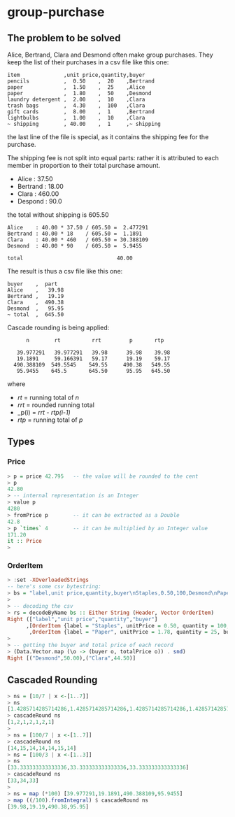 # group-purchase
## The problem to be solved

Alice, Bertrand, Clara and Desmond often make group purchases. They keep the list of their purchases in a csv file like this one:

```
item              ,unit price,quantity,buyer
pencils           ,  0.50    ,  20    ,Bertrand
paper             ,  1.50    ,  25    ,Alice
paper             ,  1.80    ,  50    ,Desmond
laundry detergent ,  2.00    ,  10    ,Clara
trash bags        ,  4.30    ,  100   ,Clara
gift cards        ,  8.00    ,  1     ,Bertrand
lightbulbs        ,  1.00    ,  10    ,Clara
~ shipping        , 40.00    ,  1     ,~ shipping
```

the last line of the file is special, as it contains the shipping fee for the purchase.

The shipping fee is not split into equal parts: rather it is attributed to each member in proportion to their total purchase amount.

- Alice : 37.50
- Bertrand : 18.00
- Clara : 460.00
- Despond : 90.0

the total without shipping is 605.50

```
Alice    : 40.00 * 37.50 / 605.50 =  2.477291
Bertrand : 40.00 * 18    / 605.50 =  1.1891
Clara    : 40.00 * 460   / 605.50 = 30.388109
Desmond  : 40.00 * 90    / 605.50 =  5.9455

total                              40.00
```

The result is thus a csv file like this one:
```
buyer    ,  part
Alice    ,   39.98
Bertrand ,   19.19
Clara    ,  490.38
Desmond  ,   95.95
~ total  ,  645.50
```

Cascade rounding is being applied:

```
      n        rt          rrt         p       rtp

   39.977291   39.977291   39.98      39.98    39.98
   19.1891     59.166391   59.17      19.19    59.17
  490.388109  549.5545    549.55     490.38   549.55
   95.9455    645.5       645.50      95.95   645.50
```
where 
- _rt_ = running total of _n_
- _rrt_ = rounded running total
- _p(i) = _rrt_ - _rtp(i-1)_
- _rtp_ = running total of _p_

## Types
### Price

```Haskell
> p = price 42.795   -- the value will be rounded to the cent
> p
42.80
> -- internal representation is an Integer
> value p
4280
> fromPrice p        -- it can be extracted as a Double
42.8
> p `times` 4        -- it can be multiplied by an Integer value
171.20
it :: Price
>
```
### OrderItem

```Haskell
> :set -XOverloadedStrings
-- here's some csv bytestring:
> bs = "label,unit price,quantity,buyer\nStaples,0.50,100,Desmond\nPaper,1.78,25,Clara"
>
> -- decoding the csv
> rs = decodeByName bs :: Either String (Header, Vector OrderItem)
Right (["label","unit price","quantity","buyer"]
      ,[OrderItem {label = "Staples", unitPrice = 0.50, quantity = 100, buyer = "Desmond"}
       ,OrderItem {label = "Paper", unitPrice = 1.78, quantity = 25, buyer = "Clara"}])
>
> -- getting the buyer and total price of each record
> (Data.Vector.map (\o -> (buyer o, totalPrice o)) . snd)
Right [("Desmond",50.00),("Clara",44.50)]
```
## Cascaded Rounding


```Haskell
> ns = [10/7 | x <-[1..7]]
> ns
[1.4285714285714286,1.4285714285714286,1.4285714285714286,1.4285714285714286,1.4285714285714286,1.4285714285714286,1.4285714285714286]
> cascadeRound ns
[1,2,1,2,1,2,1]
>
> ns = [100/7 | x <-[1..7]]
> cascadeRound ns
[14,15,14,14,14,15,14]
> ns = [100/3 | x <-[1..3]]
> ns
[33.333333333333336,33.333333333333336,33.333333333333336]
> cascadeRound ns
[33,34,33]
>
> ns = map (*100) [39.977291,19.1891,490.388109,95.9455]
> map ((/100).fromIntegral) $ cascadeRound ns
[39.98,19.19,490.38,95.95]
```

